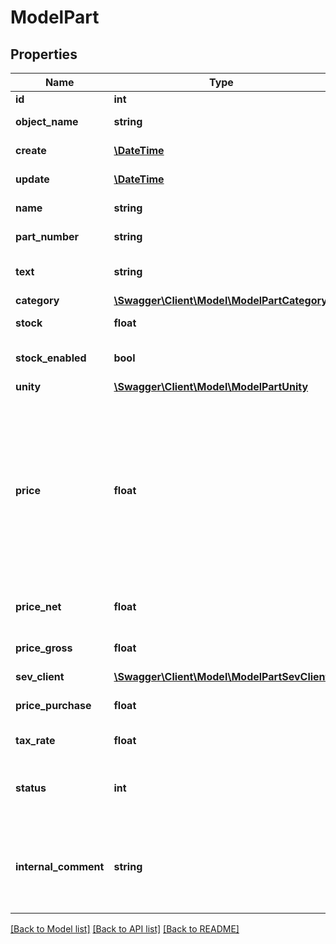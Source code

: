 # ModelPart

## Properties
Name | Type | Description | Notes
------------ | ------------- | ------------- | -------------
**id** | **int** | The part id | [optional] 
**object_name** | **string** | The part object name | [optional] 
**create** | [**\DateTime**](\DateTime.md) | Date of part creation | [optional] 
**update** | [**\DateTime**](\DateTime.md) | Date of last part update | [optional] 
**name** | **string** | Name of the part | 
**part_number** | **string** | The part number | 
**text** | **string** | A text describing the part | [optional] 
**category** | [**\Swagger\Client\Model\ModelPartCategory**](ModelPartCategory.md) |  | [optional] 
**stock** | **float** | The stock of the part | 
**stock_enabled** | **bool** | Defines if the stock should be enabled | [optional] 
**unity** | [**\Swagger\Client\Model\ModelPartUnity**](ModelPartUnity.md) |  | 
**price** | **float** | Net price for which the part is sold. we will change this parameter so that the gross  price is calculated automatically, until then the priceGross parameter must be used. | [optional] 
**price_net** | **float** | Net price for which the part is sold | [optional] 
**price_gross** | **float** | Gross price for which the part is sold | [optional] 
**sev_client** | [**\Swagger\Client\Model\ModelPartSevClient**](ModelPartSevClient.md) |  | [optional] 
**price_purchase** | **float** | Purchase price of the part | [optional] 
**tax_rate** | **float** | Tax rate of the part | 
**status** | **int** | Status of the part. 50 &lt;-&gt; Inactive - 100 &lt;-&gt; Active | [optional] 
**internal_comment** | **string** | An internal comment for the part.&lt;br&gt;       Does not appear on invoices and orders. | [optional] 

[[Back to Model list]](../../README.md#documentation-for-models) [[Back to API list]](../../README.md#documentation-for-api-endpoints) [[Back to README]](../../README.md)

